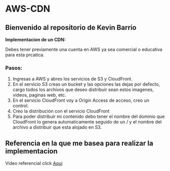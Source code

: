 # AWS-CDN
## Bienvenido al repositorio de Kevin Barrio
**Implementacion de un CDN:**

Debes tener previamente una cuenta en AWS ya sea comercial o educativa para esta prcatica.

###  Pasos:

1. Ingresas a AWS y abres los servicios de S3 y CloudFront.
2. En el servicio S3 creas un bucket y las opciones las dejas por defecto, cargo todos los archivos que deseo distribuir sean estos imagenes, videos, paginas web, etc.
3. En el servicio CloudFront voy a Origin Access de acceso, creo un control.
4. Creo la distribución con el servicio CloudFront
5. Para poder distribuir mi contenido debo tener el nombre del dominio que CloudFront lo genera automaticamente seguido de un / y el nombre del archivo a distribuir que esta alojado en S3.

## Referencia en la que me basea para realizar la implementacion
Video referencial click [Aqui](https://www.youtube.com/watch?v=WP7Dpvrl8Ic "Aqui")
